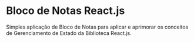 # Bloco de Notas React.js

Simples aplicação de Bloco de Notas para aplicar e aprimorar os conceitos de Gerenciamento de Estado da Biblioteca React.js. 

